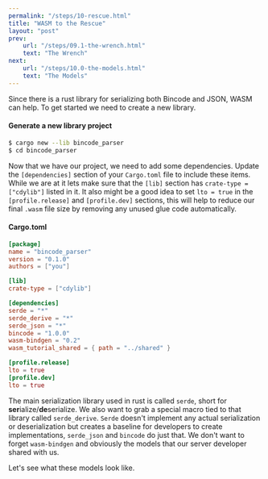 ```yaml
---
permalink: "/steps/10-rescue.html"
title: "WASM to the Rescue"
layout: "post"
prev: 
    url: "/steps/09.1-the-wrench.html"
    text: "The Wrench"
next: 
    url: "/steps/10.0-the-models.html"
    text: "The Models"
---
```

<div class="explain">
Since there is a rust library for serializing both Bincode and JSON, WASM can help. To get started we need to create a new library.
</div>

#### Generate a new library project
```bash
$ cargo new --lib bincode_parser
$ cd bincode_parser
```

<div class="explain">
Now that we have our project, we need to add some dependencies. Update the <code>[dependencies]</code> section of your <code>Cargo.toml</code> file to include these items. While we are at it lets make sure that the <code>[lib]</code> section has <code>crate-type = ["cdylib"]</code> listed in it. It also might be a good idea to set <code>lto = true</code> in the <code>[profile.release]</code> and <code>[profile.dev]</code> sections, this will help to reduce our final <code>.wasm</code> file size by removing any unused glue code automatically.
</div>

#### Cargo.toml
```toml
[package]
name = "bincode_parser"
version = "0.1.0"
authors = ["you"]

[lib]
crate-type = ["cdylib"]

[dependencies]
serde = "*"
serde_derive = "*"
serde_json = "*"
bincode = "1.0.0"
wasm-bindgen = "0.2"
wasm_tutorial_shared = { path = "../shared" }

[profile.release]
lto = true
[profile.dev]
lto = true
```
<div class="explain">
<p>The main serialization library used in rust is called <code>serde</code>, short for <strong>ser</strong>ialize/<strong>de</strong>serialize. We also want to grab a special macro tied to that library called <code>serde_derive</code>. <code>Serde</code> doesn't implement any actual serialization or deserialization but creates a baseline for developers to create implementations, <code>serde_json</code> and <code>bincode</code> do just that. We don't want to forget <code>wasm-bindgen</code> and obviously the models that our server developer shared with us.</p>

<p>Let's see what these models look like.</p>
</div>
